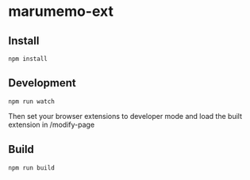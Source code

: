 # marumemo-ext

## Install

```
npm install
```

## Development

```
npm run watch
```

Then set your browser extensions to developer mode and load the built extension in /modify-page

## Build

```
npm run build
```
